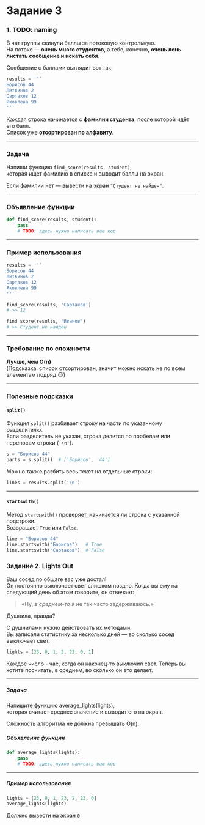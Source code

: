 # Задание 3

### 1. TODO: naming

В чат группы скинули баллы за потоковую контрольную.  
На потоке — **очень много студентов**, а тебе, конечно, **очень лень листать сообщение и искать себя**.

Сообщение с баллами выглядит вот так:

```python
results = '''
Борисов 44
Литвинов 2
Сартаков 12
Яковлева 99
'''
```

Каждая строка начинается с **фамилии студента**, после которой идёт его балл.  
Список уже **отсортирован по алфавиту**.

---

###  Задача

Напиши функцию `find_score(results, student)`,  
которая ищет фамилию в списке и выводит баллы на экран.  

Если фамилии нет — вывести на экран `"Студент не найден"`.

---

###  Объявление функции

```python
def find_score(results, student):
    pass
    # TODO: здесь нужно написать ваш код
```

---

### Пример использования

```python
results = '''
Борисов 44
Литвинов 2
Сартаков 12
Яковлева 99
'''

find_score(results, 'Сартаков')
# >> 12

find_score(results, 'Иванов')
# >> Студент не найден
```

---

### Требование по сложности

**Лучше, чем O(n)**  
(Подсказка: список отсортирован, значит можно искать не по всем элементам подряд 😉)

---

### Полезные подсказки

#### `split()`

Функция `split()` разбивает строку на части по указанному разделителю.  
Если разделитель не указан, строка делится по пробелам или переносам строки (`'\n'`).

```python
s = "Борисов 44"
parts = s.split()  # ['Борисов', '44']
```

Можно также разбить весь текст на отдельные строки:

```python
lines = results.split('\n')
```

---

#### `startswith()`

Метод `startswith()` проверяет, начинается ли строка с указанной подстроки.  
Возвращает `True` или `False`.

```python
line = "Борисов 44"
line.startswith("Борисов")   # True
line.startswith("Сартаков")  # False
```

### Задание 2. Lights Out


Ваш сосед по общаге вас уже достал!  
Он постоянно выключает свет слишком поздно. Когда вы ему на следующий день об этом говорите, он отвечает:  
> «Ну, *в среднем-то* я не так часто задерживаюсь.»

Душнила, правда?

С душнилами нужно действовать их методами.  
Вы записали статистику за несколько дней — во сколько сосед выключает свет.

```python
lights = [23, 0, 1, 2, 22, 0, 1]
```
Каждое число - час, когда он наконец-то выключил свет.
Теперь вы хотите посчитать, в среднем, во сколько он это делает.

---
##### Задача

Напишите функцию average_lights(lights),  
которая считает среднее значение и выводит его на экран.  

Сложность алгоритма не должна превышать O(n).

##### Объявление функции

```python
def average_lights(lights):
    pass
    # TODO: здесь нужно написать ваш код
```
---

##### Пример использования

```python
lights = [23, 0, 1, 23, 2, 23, 0]
average_lights(lights)
```
Должно вывести на экран `0`

